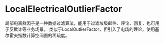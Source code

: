 # LocalElectricalOutlierFactor

局部电离群因子是一种数据过滤算法，能用于过滤垃圾邮件、评论、回复，也可用于反欺诈等业务场景。
类似于LocalOutlierFactor，但引入了电场的理论，使用基尔霍夫指数计算空间图的稀疏度。

